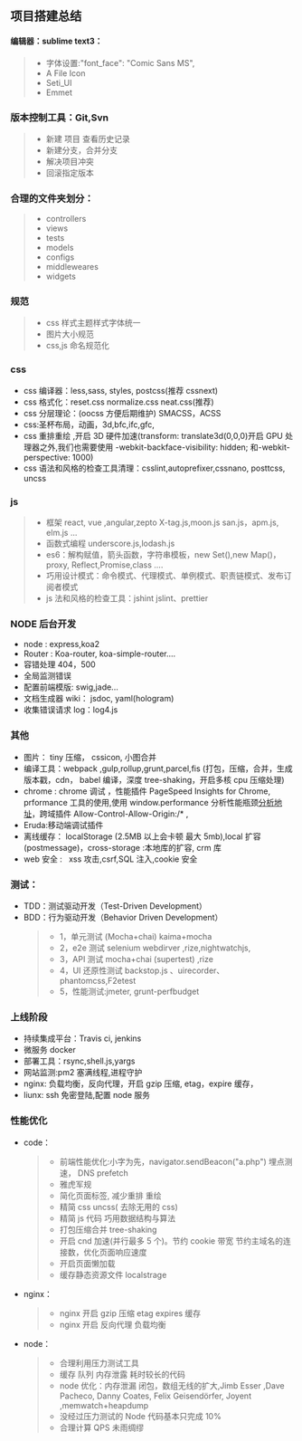 ## 项目搭建总结

#### 编辑器：sublime text3：

> -   字体设置:"font_face": "Comic Sans MS",
> -   A File Icon
> -   Seti_UI
> -   Emmet

### 版本控制工具：Git,Svn

> -   新建 项目 查看历史记录
> -   新建分支，合并分支
> -   解决项目冲突
> -   回滚指定版本

### 合理的文件夹划分：

> -   controllers
> -   views
> -   tests
> -   models
> -   configs
> -   middleweares
> -   widgets

### 规范

> -   css 样式主题样式字体统一
> -   图片大小规范
> -   css,js 命名规范化

### css

-   css 编译器：less,sass, styles, postcss(推荐 cssnext)
-   css 格式化：reset.css normalize.css neat.css(推荐)
-   css 分层理论：(oocss 方便后期维护) SMACSS，ACSS
-   css:圣杯布局，动画，3d,bfc,ifc,gfc,
-   css 重排重绘 ,开启 3D 硬件加速(transform: translate3d(0,0,0)开启 GPU 处理器之外,我们也需要使用 -webkit-backface-visibility: hidden; 和-webkit-perspective: 1000)
-   css 语法和风格的检查工具清理：csslint,autoprefixer,cssnano, posttcss, uncss

### js

> -   框架 react, vue ,angular,zepto X-tag.js,moon.js san.js，apm.js, elm.js ...
> -   函数式编程 underscore.js,lodash.js
> -   es6：解构赋值，箭头函数，字符串模板，new Set(),new Map()，proxy, Reflect,Promise,class ....
> -   巧用设计模式：命令模式、代理模式、单例模式、职责链模式、发布订阅者模式
> -   js 法和风格的检查工具：jshint jslint、prettier

### NODE 后台开发

-   node : express,koa2
-   Router : Koa-router, koa-simple-router....
-   容错处理 404，500
-   全局监测错误
-   配置前端模版: swig,jade...
-   文档生成器 wiki： jsdoc, yaml(hologram)
-   收集错误请求 log：log4.js

### 其他

-   图片： tiny 压缩， cssicon, 小图合并
-   编译工具：webpack ,gulp,rollup,grunt,parcel,fis (打包，压缩，合并，生成版本戳，cdn， babel 编译，深度 tree-shaking，开启多核 cpu 压缩处理)
-   chrome : chrome 调试 ，性能插件 PageSpeed Insights for Chrome, prformance 工具的使用,使用 window.performance 分析性能瓶颈[分析地址](http://www.alloyteam.com/2015/09/explore-performance/)，跨域插件 Allow-Control-Allow-Origin:/\* ,
-   Eruda:移动端调试插件
-   离线缓存： localStorage (2.5MB 以上会卡顿 最大 5mb),local 扩容(postmessage)，cross-storage :本地库的扩容, crm 库
-   web 安全 :   xss 攻击,csrf,SQL 注入,cookie 安全

### 测试：

-   TDD：测试驱动开发（Test-Driven Development）
-   BDD：行为驱动开发（Behavior Driven Development）
    > -   1，单元测试 (Mocha+chai) kaima+mocha
    > -   2，e2e 测试 selenium webdirver ,rize,nightwatchjs,
    > -   3，API 测试 mocha+chai (supertest) ,rize
    > -   4，UI 还原性测试 backstop.js 、uirecorder、 phantomcss,F2etest
    > -   5，性能测试:jmeter, grunt-perfbudget

### 上线阶段

-   持续集成平台：Travis ci, jenkins
-   微服务 docker
-   部署工具：rsync,shell.js,yargs
-   网站监测:pm2 塞满线程,进程守护
-   nginx: 负载均衡，反向代理，开启 gzip 压缩, etag，expire 缓存，
-   liunx: ssh 免密登陆,配置 node 服务

### 性能优化

-   code：
    > -   前端性能优化:小字为先，navigator.sendBeacon("a.php") 埋点测速， DNS prefetch
    > -   雅虎军规
    > -   简化页面标签, 减少重排 重绘
    > -   精简 css uncss( 去除无用的 css)
    > -   精简 js 代码 巧用数据结构与算法
    > -   打包压缩合并 tree-shaking
    > -   开启 cnd 加速(并行最多 5 个)。节约 cookie 带宽 节约主域名的连接数，优化页面响应速度
    > -   开启页面懒加载
    > -   缓存静态资源文件 localstrage
-   nginx：
    > -   nginx 开启 gzip 压缩 etag expires 缓存
    > -   nginx 开启 反向代理 负载均衡
-   node：
    > -   合理利用压力测试工具
    > -   缓存 队列 内存泄露 耗时较长的代码
    > -   node 优化：内存泄漏 闭包，数组无线的扩大,Jimb Esser ,Dave Pacheco, Danny Coates, Felix Geisendörfer, Joyent ,memwatch+heapdump
    > -   没经过压力测试的 Node 代码基本只完成 10%
    > -   合理计算 QPS 未雨绸缪
